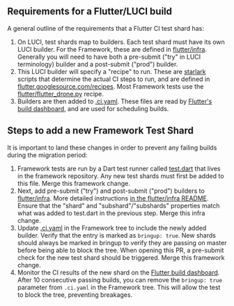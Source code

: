 ## Requirements for a Flutter/LUCI build

A general outline of the requirements that a Flutter CI test shard has:

1. On LUCI, test shards map to builders. Each test shard must have its own LUCI builder. For the Framework, these are defined in [flutter/infra](https://github.com/flutter/infra/blob/master/config/framework_config.star). Generally you will need to have both a pre-submit ("try" in LUCI terminology) builder and a post-submit ("prod") builder.
1. This LUCI builder will specify a "recipe" to run. These are [starlark](https://github.com/bazelbuild/starlark) scripts that determine the actual CI steps to run, and are defined in [flutter.googlesource.com/recipes](https://flutter.googlesource.com/recipes). Most Framework tests use the [flutter/flutter_drone.py](https://flutter.googlesource.com/recipes/+/refs/heads/master/recipes/flutter/flutter_drone.py) recipe.
1. Builders are then added to [.ci.yaml](https://github.com/flutter/flutter/blob/master/.ci.yaml). These files are read by [Flutter's build dashboard](https://flutter-dashboard.appspot.com/#/build), and are used for scheduling builds.

## Steps to add a new Framework Test Shard

It is important to land these changes in order to prevent any failing builds during the migration period:

1. Framework tests are run by a Dart test runner called [test.dart](https://github.com/flutter/flutter/blob/master/dev/bots/test.dart) that lives in the framework repository. Any new test shards must first be added to this file. Merge this framework change.
1. Next, add pre-submit ("try") and post-submit ("prod") builders to [flutter/infra](https://github.com/flutter/infra/blob/master/config/framework_config.star). More detailed instructions [in the flutter/infra README](https://github.com/flutter/infra#adding-new-framework-test-shards). Ensure that the "shard" and "subshard"/"subshards" properties match what was added to test.dart in the previous step. Merge this infra change.
1. Update [.ci.yaml](https://github.com/flutter/flutter/blob/master/.ci.yaml) in the Framework tree to include the newly added builder. Verify that the entry is marked as `bringup: true`. New shards should always be marked in bringup to verify they are passing on master before being able to block the tree. When opening this PR, a pre-submit check for the new test shard should be triggered. Merge this framework change.
1. Monitor the CI results of the new shard on the [Flutter build dashboard](https://flutter-dashboard.appspot.com/#/build). After 10 consecutive passing builds, you can remove the `bringup: true` parameter from `.ci.yaml` in the Framework tree. This will allow the test to block the tree, preventing breakages.